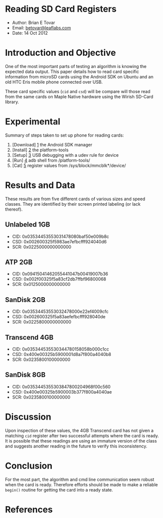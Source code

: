 Reading SD Card Registers
===============================================================================

* Author: Brian E Tovar
* Email:  betovar@leaflabs.com
* Date:   14 Oct 2012


Introduction and Objective
===============================================================================

One of the most important parts of testing an algorithm is knowing the expected data output. This paper details how to read card specific information from microSD cards using the Android SDK on Ubuntu and an old HTC Eris mobile phone connected over USB.

These card specific values (`cid` and `csd`) will be compare will those read from the same cards on Maple Native hardware using the Wirish SD-Card library.


Experimental
===============================================================================

Summary of steps taken to set up phone for reading cards:

1. [Download] [1] the Android SDK manager 
2. [Install] [2] the platform-tools
3. [Setup] [3] USB debugging with a udev rule for device
4. [Run] [4] adb shell from <sdk>/platform-tools/
5. [Cat] [5] register values from /sys/block/mmcblk*/device/


Results and Data
===============================================================================

These results are from five different cards of various sizes and speed classes. They are identified by their screen printed labeling (or lack thereof).

Unlabeled 1GB
-------------

* CID: 0x03534453553031478080baf50e009b8c
* CSD: 0x002600325f5983ae7efbcfff924040d6
* SCR: 0x0225000000000000

ATP 2GB
-------

* CID: 0x09415041462055441047b00419007b36
* CSD: 0x002f00325f5a83cf2db7ffbf96800068
* SCR: 0x0125000000000000

SanDisk 2GB
-----------

* CID: 0x03534453553032478000e22ef4009cfc
* CSD: 0x002600325f5a83aefefbcfff928040de
* SCR: 0x0225800000000000

Transcend 4GB
-------------

* CID: 0x035344535530344780158058b000c1cc
* CSD: 0x400e00325b5900001d8a7f800a4040b8
* SCR: 0x0235800100000000

SanDisk 8GB
-----------

* CID: 0x0353445355303847800204968f00c560
* CSD: 0x400e00325b5900003b377f800a4040ae
* SCR: 0x0235800100000000


Discussion
===============================================================================

Upon inspection of these values, the 4GB Transcend card has not given a matching `cid` register after two successful attempts where the card is ready. It is possible that these readings are using an immature version of the class and suggests another reading in the future to verify this inconsistency.


Conclusion
===============================================================================

For the most part, the algorithm and cmd line communication seem robust when the card is ready. Therefore efforts should be made to make a reliable `begin()` routine for getting the card into a ready state.


References
===============================================================================

[1]: http://developer.android.com/sdk/index.html
[2]: http://developer.android.com/sdk/installing/adding-packages.html
[3]: http://developer.android.com/tools/device.html#setting-up
[4]: http://developer.android.com/tools/help/adb.html
[5]: http://stackoverflow.com/a/7197463